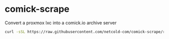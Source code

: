 # comick-scrape

Convert a proxmox lxc into a comick.io archive server

```bash
curl -sSL https://raw.githubusercontent.com/netcold-com/comick-scrape/refs/heads/main/main.sh | sudo bash
